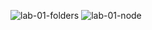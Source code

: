 ![lab-01-folders](https://user-images.githubusercontent.com/72880293/120858984-6cda0500-c538-11eb-97b9-46a95d431d76.png)
![lab-01-node](https://user-images.githubusercontent.com/72880293/120859022-78c5c700-c538-11eb-9fb3-efeb4dc14e01.png)
